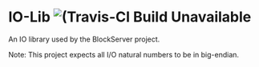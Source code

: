 IO-Lib ![(Travis-CI Build Unavailable](https://api.travis-ci.org/BlockServerProject/BlockServer-IO-Lib.svg?branch=master)
=======
An IO library used by the BlockServer project.

Note: This project expects all I/O natural numbers to be in big-endian.
